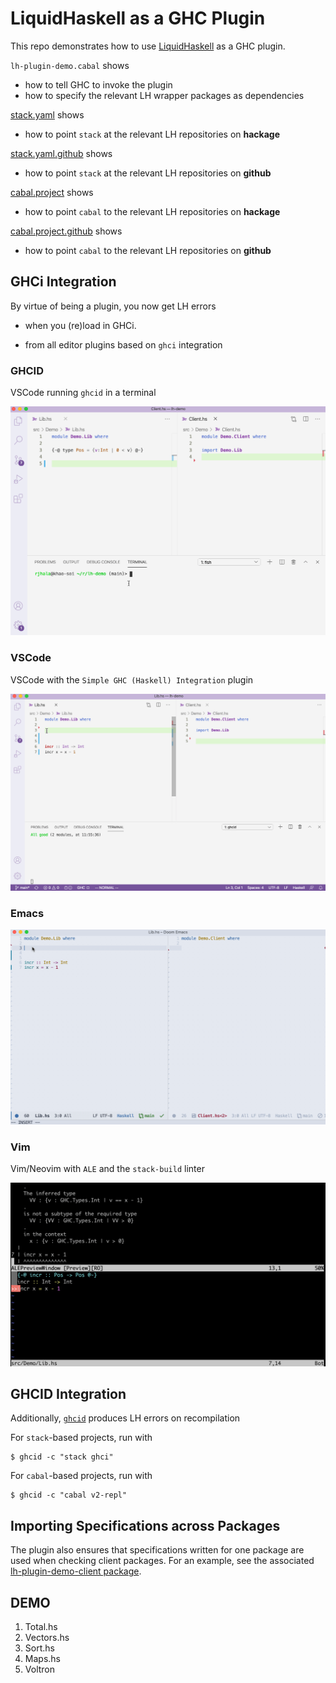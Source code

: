 # LiquidHaskell as a GHC Plugin



This repo demonstrates how to use [LiquidHaskell](https://github.com/ucsd-progsys/liquidhaskell) as a GHC plugin.

`lh-plugin-demo.cabal` shows 

- how to tell GHC to invoke the plugin
- how to specify the relevant LH wrapper packages as dependencies

[stack.yaml](stack.yaml) shows

- how to point `stack` at the relevant LH repositories on **hackage**

[stack.yaml.github](stack.yaml) shows

- how to point `stack` at the relevant LH repositories on **github**

[cabal.project](cabal.project) shows

- how to point `cabal` to the relevant LH repositories on **hackage**

[cabal.project.github](cabal.project.github) shows

- how to point `cabal` to the relevant LH repositories on **github**

## GHCi Integration

By virtue of being a plugin, you now get LH errors 

- when you (re)load in GHCi. 

- from all editor plugins based on `ghci` integration

### GHCID

VSCode running `ghcid` in a terminal 

![ghcid](ghcid.gif)

### VSCode 

VSCode with the `Simple GHC (Haskell) Integration` plugin 

![VS Code](vscode.gif)

### Emacs

![Doom/Emacs with `dante`](emacs.gif)


### Vim

Vim/Neovim with `ALE` and the `stack-build` linter

![Vim/Neovim with `ALE` and the `stack-build` linter](vim.png)

## GHCID Integration

Additionally, [`ghcid`](https://github.com/ndmitchell/ghcid) produces LH errors on recompilation 

For `stack`-based projects, run with 

```
$ ghcid -c "stack ghci"
```

For `cabal`-based projects, run with 

```
$ ghcid -c "cabal v2-repl"
```

## Importing Specifications across Packages

The plugin also ensures that specifications written for one 
package are used when checking client packages. For an example, 
see the associated [lh-plugin-demo-client package](https://github.com/ucsd-progsys/lh-plugin-demo-client/).

## DEMO

1. Total.hs
2. Vectors.hs
3. Sort.hs
4. Maps.hs 
5. Voltron

